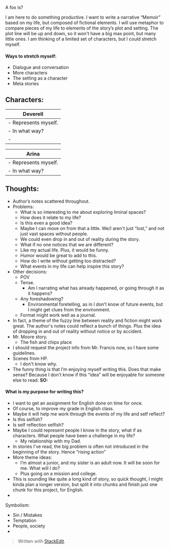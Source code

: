 ﻿
A fox is?

I am here to do something productive. I want to write a narrative “Memoir” based on my life, but
composed of fictional elements. I will use metaphor to compare pieces of my life to elements of
the story’s plot and setting. The plot line will be up and down, so it won't have a big max point,
but many little ones. I am thinking of a limited set of characters, but I could stretch myself.
#### Ways to stretch myself:
- Dialogue and conversation
- More characters
- The setting as a character
- Meta stories
## Characters:
| Deverell |
|-|
| - Represents myself.
| - In what way?
| -

| Arina
|-|
|- Represents myself.
|- In what way?

## Thoughts:
- Author’s notes scattered throughout.
- Problems:
	- What is so interesting to me about exploring liminal spaces?
	- How does it relate to my life?
	- Is this even a good idea?
	- Maybe I can move on from that a little. We/I aren't just “lost,” and not just vast spaces
	without people.
	- We could even drop in and out of reality during the story.
	- What if no one notices that we are different?
	- Like my actual life. Plus, it would be funny.
	- Humor would be great to add to this.
	- How do I write without getting too distracted?
	- What events in my life can help inspire this story?
- Other decisions:
	- POV
	- Tense.
		- Am I narrating what has already happened, or going through it as it
		happens?
	- Any foreshadowing?
		- Environmental foretelling, as in I don’t know of future events, but I
		might get clues from the environment.
	- Format might work well as a journal.
- In fact, a theme of the fuzzy line between reality and fiction might work great. The
author's notes could reflect a bunch of things. Plus the idea of dropping in and out of
reality without notice or by accident.
- Mr. Moore story.
	- The fish and chips place
- I should request the project info from Mr. Francis now, so I have some guidelines.
- Scenes from HP.
	- I don't know why.
- The funny thing is that I’m enjoying myself writing this. Does that make sense?
Because I don't know if this “idea” will be enjoyable for someone else to read. __SO:__
#### What is my purpose for writing this?
- I want to get an assignment for English done on time for once.
- Of course, to improve my grade in English class.
- Maybe it will help me work through the events of my life and self reflect?
- Is this selfish?
- Is self reflection selfish?
- Maybe I could represent people I know in the story, what if as characters. What people
have been a challenge in my life?
	- My relationship with my Dad.
- In stories I've read, the big problem is often not introduced in the beginning of the story.
Hence “rising action”
- More theme ideas:
	- I’m almost a junior, and my sister is an adult now. It will be soon for me. What
	will I do?
	- Plus going on a mission and college.
- This is sounding like quite a long kind of story, so quick thought, I might kinda plan a
longer version, but split it into chunks and finish just one chunk for this project, for
English.
-
Symbolism:
- Sin / Mistakes
- Temptation
- People, society
-

> Written with [StackEdit](https://stackedit.io/).
